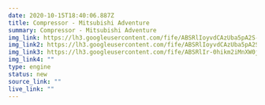 ```yaml
---
date: 2020-10-15T18:40:06.887Z
title: Compressor - Mitsubishi Adventure
summary: Compressor - Mitsubishi Adventure
img_link: https://lh3.googleusercontent.com/fife/ABSRlIoyvdCAzUba5pA2S-MtpoCmKFNeGBVqGBgS6Zf5KHuaApjiMKHYUXpk_9OhZ11VUVB7AC5H_iGmq7qLXWJMwvxttcZtrRz4Jvg5XzXNS0CY2CAXvJYJB3Ngdj_3NdsjuRlbzv0OfO6xevkRvDOZKy1A_hq7K0I2ns3wpA9lM3sAodRcd1SwV3bJ-8ufN-cMHcBOLPa4TBANN8TMZpk6OdyHDFObNsjH-B96JTXTQT6BrGomA4-mU2jRDVyfaAsJDRsCgliPTnphjxdbrmK6jhh3sZb9LSPxrNcjdWnlCk8mpxaVJiCAaIfji3jQ-zTtEzD9GzS-c1VdXSTArcGgTQR7NWLn9XF2hE8sb-Kz98WB4oOE5OzTlSEYDAJtTTaBRt9VLRhDoaiHbAdN28UMcrCX0YjlMx64DIMqc95goS-_wcPdhRrCGdm3I6D6zjYmrib0Cycvf3Kpczws-NuD5wCZZO7zx4g5sH_rsVwNMnRRpWm-sjd3DA2Xj_wyd-jZ5Ua9hJMZji6V-Bts14VBlvDJKIwGRwZS_HFPxnRHq8KAex2B6mW0uDl8ZLCRly-y96cfi3PB5ZxKUrTrk9OrIePUTA-9QMc8qDu33R3bk-Vt60Z3TLd4Wv2xAZNP_Q6Kz9daqQN6FdbeHzDfTPylFS21JKsGY45dIJdM7PUtHVth706pFJ57X1uKDSlfc1CbRpP8DrsMU4brC1HmlhNVDYyhjkbGPwIOOw=w795-h666-ft
img_link2: https://lh3.googleusercontent.com/fife/ABSRlIoyvdCAzUba5pA2S-MtpoCmKFNeGBVqGBgS6Zf5KHuaApjiMKHYUXpk_9OhZ11VUVB7AC5H_iGmq7qLXWJMwvxttcZtrRz4Jvg5XzXNS0CY2CAXvJYJB3Ngdj_3NdsjuRlbzv0OfO6xevkRvDOZKy1A_hq7K0I2ns3wpA9lM3sAodRcd1SwV3bJ-8ufN-cMHcBOLPa4TBANN8TMZpk6OdyHDFObNsjH-B96JTXTQT6BrGomA4-mU2jRDVyfaAsJDRsCgliPTnphjxdbrmK6jhh3sZb9LSPxrNcjdWnlCk8mpxaVJiCAaIfji3jQ-zTtEzD9GzS-c1VdXSTArcGgTQR7NWLn9XF2hE8sb-Kz98WB4oOE5OzTlSEYDAJtTTaBRt9VLRhDoaiHbAdN28UMcrCX0YjlMx64DIMqc95goS-_wcPdhRrCGdm3I6D6zjYmrib0Cycvf3Kpczws-NuD5wCZZO7zx4g5sH_rsVwNMnRRpWm-sjd3DA2Xj_wyd-jZ5Ua9hJMZji6V-Bts14VBlvDJKIwGRwZS_HFPxnRHq8KAex2B6mW0uDl8ZLCRly-y96cfi3PB5ZxKUrTrk9OrIePUTA-9QMc8qDu33R3bk-Vt60Z3TLd4Wv2xAZNP_Q6Kz9daqQN6FdbeHzDfTPylFS21JKsGY45dIJdM7PUtHVth706pFJ57X1uKDSlfc1CbRpP8DrsMU4brC1HmlhNVDYyhjkbGPwIOOw=w795-h666-ft
img_link3: https://lh3.googleusercontent.com/fife/ABSRlIr-0hikm2iMnXW0j-GfVxfBetCtLq-X17Dk3sec2wsFpql3PXc9TZAJUbL6gXR79jIgcZYawWm2OtYKFd5MYvdrCsoINsyWzIHRb4Xxk63btaMH42Gd4Gvmth2_m3PUbsYQbOyoXg0rO6_xzVz-gXPXQYEJbWnQ0pmOJaDAwtTjS1_zcoYSeJThGuKEn1t-zY3CEjl8uFihSHSUTFJTmbLIB5LuMYqo_k-AXr9AmGvMK9vrg9ZZy0Og2s8UpZcabjOyZHITA1kUG5Rq4rJhzG5_lydUW8aUa_h_zfrVL34x_Mh4Z5WJO5FRfeit8vJO1VjhtPN_PvrD40obvp4oUlyaVAVaeL1IYunUN39hj4Jpxf0yy-cKv6i3AF4L0xWLg_Bq9zL23vk1oLo-0sO8-qY6qJ7lkzkPqF13dOunPr-u8AvW6DoEet4grxB9IughylIg5dR0uVaqcNnnCjYfv69fwczwvVf329pqegoMnjT-RzbTl1ZmG9sH7rNU9D-4hg8gjdPBZxXBAIbrmCaj6n60MuqXUQEyclmSP8SD7zwU_kXhwNWubkBH_-eNLN8KTnYV0XxvQ9V0DYa4qZnmzK0SlowayXdFfurM0LQmOfTIB9MUNarm7RNC5JMiXr_iKpxEBzhQoe58Ylfb_Bx3aQ5N5oT0UZmTPm9O1MjtAayBf-5lti_rBu45FcmJ9om4bPtrM-fYwUyWl6LDAYoa8WRc4j_TPmlOcg=w795-h666-ft
img_link4: ""
type: engine
status: new
source_link: ""
live_link: ""
---
```

